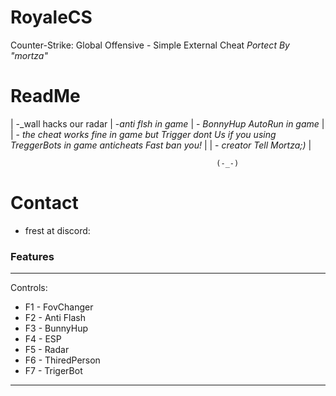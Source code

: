 # RoyaleCS
Counter-Strike: Global Offensive - Simple External Cheat _Portect By "mortza"_

    
# ReadMe                                                                                                             
 | -_wall hacks our radar
 | -_anti flsh in game_
 | - _BonnyHup AutoRun in game_                                                                                        |
 | - _the cheat works fine in game but Trigger dont Us if you using TreggerBots in game anticheats Fast ban you!_      |
 | - _creator Tell Mortza;)_                                                                                           |

                                                  (-_-)


# Contact
- frest at discord: 

### Features

__________________________________
Controls:
  - F1 - FovChanger
  - F2 - Anti Flash	
  - F3 - BunnyHup	
  - F4 - ESP	
  - F5 - Radar	
  - F6 - ThiredPerson	
  - F7 - TrigerBot
 __________________________________

